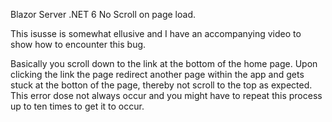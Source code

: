 Blazor Server .NET 6 No Scroll on page load.

This isusse is somewhat ellusive and I have an accompanying video to show how to encounter this bug.

Basically you scroll down to the link at the bottom of the home page. Upon clicking the link the page redirect another page within the app and gets stuck at the botton of the page, thereby not scroll to the top as expected. This error dose not always occur and you might have to repeat this process up to ten times to get it to occur.
